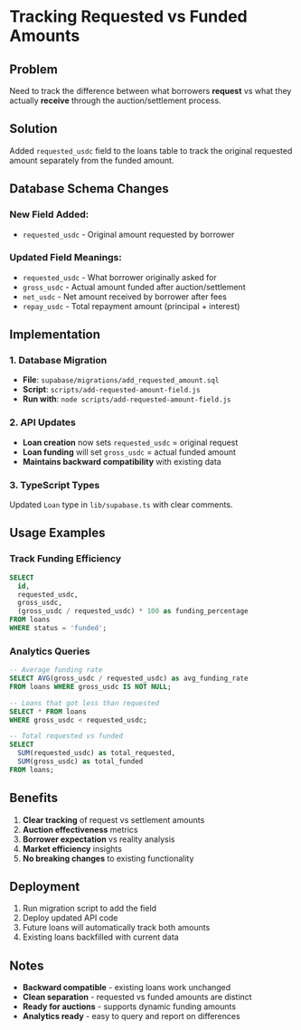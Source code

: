 # Tracking Requested vs Funded Amounts

## Problem
Need to track the difference between what borrowers **request** vs what they actually **receive** through the auction/settlement process.

## Solution
Added `requested_usdc` field to the loans table to track the original requested amount separately from the funded amount.

## Database Schema Changes

### New Field Added:
- `requested_usdc` - Original amount requested by borrower

### Updated Field Meanings:
- `requested_usdc` - What borrower originally asked for  
- `gross_usdc` - Actual amount funded after auction/settlement
- `net_usdc` - Net amount received by borrower after fees
- `repay_usdc` - Total repayment amount (principal + interest)

## Implementation

### 1. Database Migration
- **File**: `supabase/migrations/add_requested_amount.sql`
- **Script**: `scripts/add-requested-amount-field.js`
- **Run with**: `node scripts/add-requested-amount-field.js`

### 2. API Updates  
- **Loan creation** now sets `requested_usdc` = original request
- **Loan funding** will set `gross_usdc` = actual funded amount
- **Maintains backward compatibility** with existing data

### 3. TypeScript Types
Updated `Loan` type in `lib/supabase.ts` with clear comments.

## Usage Examples

### Track Funding Efficiency
```sql
SELECT 
  id,
  requested_usdc,
  gross_usdc,
  (gross_usdc / requested_usdc) * 100 as funding_percentage
FROM loans 
WHERE status = 'funded';
```

### Analytics Queries
```sql
-- Average funding rate
SELECT AVG(gross_usdc / requested_usdc) as avg_funding_rate
FROM loans WHERE gross_usdc IS NOT NULL;

-- Loans that got less than requested
SELECT * FROM loans 
WHERE gross_usdc < requested_usdc;

-- Total requested vs funded
SELECT 
  SUM(requested_usdc) as total_requested,
  SUM(gross_usdc) as total_funded
FROM loans;
```

## Benefits
1. **Clear tracking** of request vs settlement amounts
2. **Auction effectiveness** metrics  
3. **Borrower expectation** vs reality analysis
4. **Market efficiency** insights
5. **No breaking changes** to existing functionality

## Deployment
1. Run migration script to add the field
2. Deploy updated API code
3. Future loans will automatically track both amounts
4. Existing loans backfilled with current data

## Notes
- **Backward compatible** - existing loans work unchanged
- **Clean separation** - requested vs funded amounts are distinct
- **Ready for auctions** - supports dynamic funding amounts
- **Analytics ready** - easy to query and report on differences